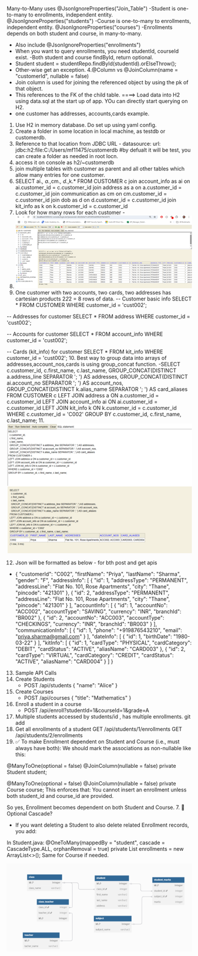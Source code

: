 Many-to-Many uses @JsonIgnoreProperties("Join_Table")
-Student is one-to-many to enrollments, independent entity.
@JsonIgnoreProperties("students")
-Course is one-to-many to enrollments, independent entity.
@JsonIgnoreProperties("courses")
-Enrollments depends on both student and course, in many-to-many.
- Also include @JsonIgnoreProperties("enrollments")
- When you want to query enrollments, you need studentId, courseId exist. 
-Both student and course findById, return optional. 
-  Student student = studentRepo.findById(studentId).orElseThrow();
- Other-wise get an exception.
4.@Column vs @JoinColumn(name = "customerId", nullable = false)
- Join column is used for joining the referenced object by using the pk of that object.
- This references to the FK of the child table. 
====> Load data into H2 using data.sql at the start up of app. YOu can directly start querying on H2. 
- one customer has addresses, accounts,cards example. 
1. Use H2 in memory database. Do set up using yaml config. 
2. Create a folder in some location in local machine, as testdb or customerdb. 
3. Reference to that location from JDBC URL -
   datasource:
   url: jdbc:h2:file:C:/Users/mf11475/customerdb #by defualt it will be test, you can create a folder as needed in root locn.
4. access it on console as h2/~customerdb
5. join multiple tables with customer as parent and all other tables which allow many entries for one customer. 
6. SELECT ai.*, a.*,cm.*, d.*,k.* FROM CUSTOMER c
   join account_info as ai on ai.customer_id = c.customer_id
   join address as a on a.customer_id = c.customer_id
   join communication as cm on cm.customer_id = c.customer_id
   join dob as d  on d.customer_id = c.customer_id
   join kit_info as k on k.customer_id = c.customer_id
7. Look for how many rows for each customer - 
8. ![img.png](img.png)
9. One customer with two accounts, two cards, two addresses has cartesian products 2*2*2 = 8 rows of data.
-- Customer basic info
SELECT * FROM CUSTOMER WHERE customer_id = 'cust002';

-- Addresses for customer
SELECT * FROM address WHERE customer_id = 'cust002';

-- Accounts for customer
SELECT * FROM account_info WHERE customer_id = 'cust002';

-- Cards (kit_info) for customer
SELECT * FROM kit_info WHERE customer_id = 'cust002';
10. Best way to group data into arrays of addresses,account_nos,cards is using group_concat function.
-SELECT
    c.customer_id,
    c.first_name,
    c.last_name,
    GROUP_CONCAT(DISTINCT a.address_line SEPARATOR '; ') AS addresses,
    GROUP_CONCAT(DISTINCT ai.account_no SEPARATOR '; ') AS account_nos,
    GROUP_CONCAT(DISTINCT k.alias_name SEPARATOR '; ') AS card_aliases
    FROM CUSTOMER c
    LEFT JOIN address a ON a.customer_id = c.customer_id
    LEFT JOIN account_info ai ON ai.customer_id = c.customer_id
    LEFT JOIN kit_info k ON k.customer_id = c.customer_id
    WHERE c.customer_id = 'C002'
    GROUP BY c.customer_id, c.first_name, c.last_name;
11. ![img_1.png](img_1.png)

12. Json will be formatted as below - for bth post and get apis
- {
    "customerId": "C002",
    "firstName": "Priya",
    "lastName": "Sharma",
    "gender": "F",
    "addressInfo": [
        {
            "id": 1,
            "addressType": "PERMANENT",
            "addressLine": "Flat No. 101, Rose Apartments",
            "city": "Thane",
            "pincode": "421301"
        },
        {
            "id": 2,
            "addressType": "PERMANENT",
            "addressLine": "Flat No. 101, Rose Apartments",
            "city": "Thane",
            "pincode": "421301"
        }
    ],
    "accountInfo": [
        {
            "id": 1,
            "accountNo": "ACC002",
            "accountType": "SAVING",
            "currency": "INR",
            "branchId": "BR002"
        },
        {
            "id": 2,
            "accountNo": "ACC003",
            "accountType": "CHECKINGS",
            "currency": "INR",
            "branchId": "BR003"
        }
    ],
    "communicationInfo": [
        {
            "id": 1,
            "phone": "+919876543210",
            "email": "priya.sharma@gmail.com"
        }
    ],
    "dateInfo": [
        {
            "id": 1,
            "birthDate": "1980-03-22"
        }
    ],
    "kitInfo": [
        {
            "id": 1,
            "cardType": "PHYSICAL",
            "cardCategory": "DEBIT",
            "cardStatus": "ACTIVE",
            "aliasName": "CARD003"
        },
        {
            "id": 2,
            "cardType": "VIRTUAL",
            "cardCategory": "CREDIT",
            "cardStatus": "ACTIVE",
            "aliasName": "CARD004"
        }
    ]
}
13. Sample API Calls
1. Create Students
   - POST /api/students
   {
   "name": "Alice"
   }
2. Create Courses
   - POST /api/courses
   {
   "title": "Mathematics"
   }
3. Enroll a student in a course
   - POST /api/enroll?studentId=1&courseId=1&grade=A
4. Multiple students accessed by students/id , has multiple enrollments. git add
5. Get all enrollments of a student
   GET /api/students/1/enrollments
   GET /api/students/2/enrollments
6. ✅ To make Enrollment dependent on Student and Course (i.e., must always have both):
   We should mark the associations as non-nullable like this:

@ManyToOne(optional = false)
@JoinColumn(nullable = false)
private Student student;

@ManyToOne(optional = false)
@JoinColumn(nullable = false)
private Course course;
This enforces that:
You cannot insert an enrollment unless both student_id and course_id are provided.

So yes, Enrollment becomes dependent on both Student and Course.
7. 🔁 Optional Cascade?
- If you want deleting a Student to also delete related Enrollment records, you add:

In Student.java:
@OneToMany(mappedBy = "student", cascade = CascadeType.ALL, orphanRemoval = true)
private List<Enrollment> enrollments = new ArrayList<>();
Same for Course if needed.

![img_2.png](img_2.png)